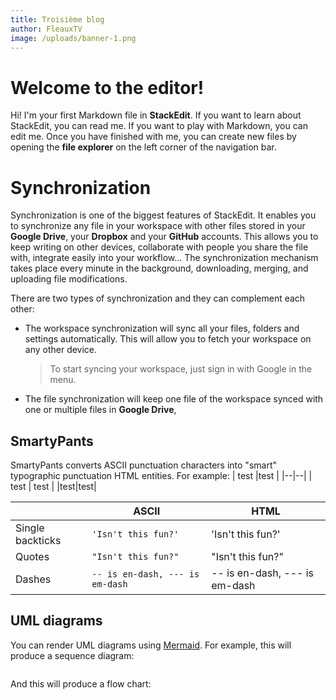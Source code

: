 ```yaml
---
title: Troisième blog
author: FleauxTV
image: /uploads/banner-1.png
---
```

# Welcome to the editor!

Hi! I'm your first Markdown file in **StackEdit**. If you want to learn about StackEdit, you can read me. If you want to play with Markdown, you can edit me. Once you have finished with me, you can create new files by opening the **file explorer** on the left corner of the navigation bar.

# Synchronization

Synchronization is one of the biggest features of StackEdit. It enables you to synchronize any file in your workspace with other files stored in your **Google Drive**, your **Dropbox** and your **GitHub** accounts. This allows you to keep writing on other devices, collaborate with people you share the file with, integrate easily into your workflow... The synchronization mechanism takes place every minute in the background, downloading, merging, and uploading file modifications.

There are two types of synchronization and they can complement each other:

* The workspace synchronization will sync all your files, folders and settings automatically. This will allow you to fetch your workspace on any other device.

  > To start syncing your workspace, just sign in with Google in the menu.
* The file synchronization will keep one file of the workspace synced with one or multiple files in **Google Drive**, 

## SmartyPants

SmartyPants converts ASCII punctuation characters into "smart" typographic punctuation HTML entities. For example:
| test |test |
|--|--|
| test | test |
|test|test|

|                  | ASCII                           | HTML                           |
| ---------------- | ------------------------------- | ------------------------------ |
| Single backticks | `'Isn't this fun?'`             | 'Isn't this fun?'              |
| Quotes           | `"Isn't this fun?"`             | "Isn't this fun?"              |
| Dashes           | `-- is en-dash, --- is em-dash` | \-- is en-dash, --- is em-dash |

## UML diagrams

You can render UML diagrams using [Mermaid](https://mermaidjs.github.io/). For example, this will produce a sequence diagram:

```mermaid

```

And this will produce a flow chart:

```mermaid

```